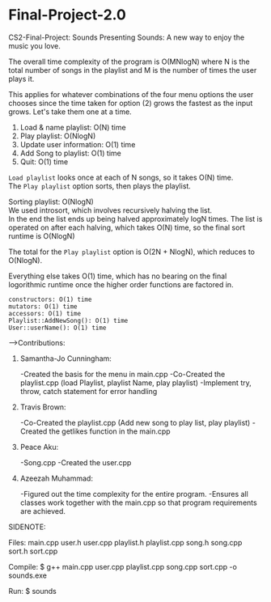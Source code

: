 # Final-Project-2.0

CS2-Final-Project: Sounds
Presenting Sounds: A new way to enjoy the music you love.

The overall time complexity of the program is O(MNlogN) 
	where N is the total number of songs in the playlist 
	and M is the number of times the user plays it.

This applies for whatever combinations of the four menu options the user chooses since the time taken for option (2) grows the fastest as the input grows.  Let's take them one at a time.

1. Load & name playlist: 
	O(N) time
2. Play playlist: 
	O(NlogN)
3. Update user information: 
	O(1) time
4. Add Song to playlist: 
	O(1) time
5. Quit: 
	O(1) time

`Load playlist` looks once at each of N songs, so it takes O(N) time.  
The `Play playlist` option sorts, then plays the playlist.  

Sorting playlist: O(NlogN)  
	We used introsort, which involves recursively halving the list.  
	In the end the list ends up being halved approximately logN times.
	The list is operated on after each halving, which takes O(N) time, 
	so the final sort runtime is O(NlogN)

The total for the `Play playlist` option is O(2N + NlogN), 
	which reduces to O(NlogN).

Everything else takes O(1) time, which has no bearing on the final logorithmic runtime once the higher order functions are factored in.  

    constructors: O(1) time  
    mutators: O(1) time  
    accessors: O(1) time  
    Playlist::AddNewSong(): O(1) time  
    User::userName(): O(1) time  
    
-->Contributions:

1. Samantha-Jo Cunningham:

    -Created the basis for the menu in main.cpp
    -Co-Created the playlist.cpp (load Playlist, playlist Name, play playlist)
    -Implement try, throw, catch statement for error handling

2. Travis Brown:

    -Co-Created the playlist.cpp (Add new song to play list, play playlist)
    -Created the getlikes function in the main.cpp

3. Peace Aku:

    -Song.cpp
    -Created the user.cpp

4. Azeezah Muhammad:

    -Figured out the time complexity for the entire program.
    -Ensures all classes work together with the main.cpp so that program requirements are achieved.
    
SIDENOTE: 

Files:
main.cpp
user.h
user.cpp
playlist.h
playlist.cpp
song.h
song.cpp
sort.h
sort.cpp

Compile: $ g++ main.cpp user.cpp playlist.cpp song.cpp sort.cpp -o sounds.exe

Run: $ sounds
